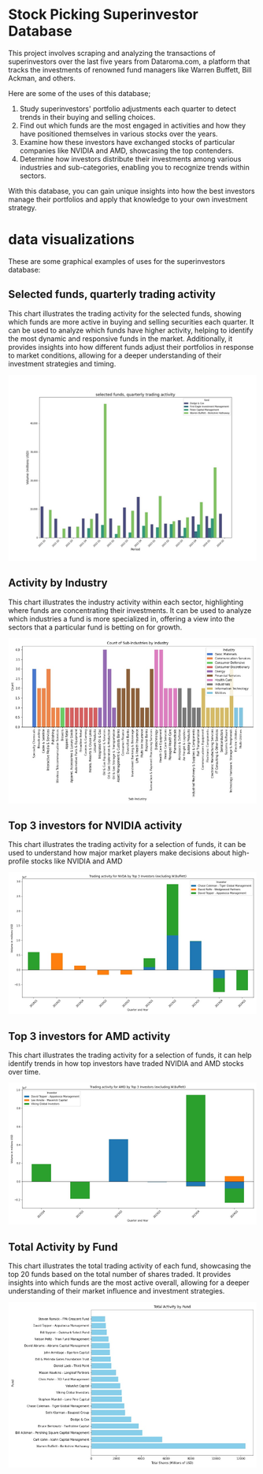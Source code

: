 # Stock Picking Superinvestor Database
This project involves scraping and analyzing the transactions of superinvestors over the last five years from Dataroma.com, a platform that tracks the investments of renowned fund managers like Warren Buffett, Bill Ackman, and others.

Here are some of the uses of this database;
1. Study superinvestors' portfolio adjustments each quarter to detect trends in their buying and selling choices.
2. Find out which funds are the most engaged in activities and how they have positioned themselves in various stocks over the years.
3. Examine how these investors have exchanged stocks of particular companies like NVIDIA and AMD, showcasing the top contenders.
4. Determine how investors distribute their investments among various industries and sub-categories, enabling you to recognize trends within sectors.

With this database, you can gain unique insights into how the best investors manage their portfolios and apply that knowledge to your own investment strategy.

# data visualizations

These are some graphical examples of uses for the superinvestors database:

## Selected funds, quarterly trading activity 

This chart illustrates the trading activity for the selected funds, showing which funds are more active in buying and selling securities each quarter. It can be used to analyze which funds have higher activity, helping to identify the most dynamic and responsive funds in the market. Additionally, it provides insights into how different funds adjust their portfolios in response to market conditions, allowing for a deeper understanding of their investment strategies and timing.

![Quarterly trading activity](Trading_activity_by_fund.jpg)  

## Activity by Industry

This chart illustrates the industry activity within each sector, highlighting where funds are concentrating their investments. It can be used to analyze which industries a fund is more specialized in, offering a view into the sectors that a particular fund is betting on for growth.

![Activity by Industry](Sub-industries_by_industry.jpg)

## Top 3 investors for NVIDIA activity 

This chart illustrates the trading activity for a selection of funds, it can be used to understand how major market players make decisions about high-profile stocks like NVIDIA and AMD

![Trading activity NVIDIA](activity_by_symbol_NVDA.jpg)  

## Top 3 investors for AMD activity 

This chart illustrates the trading activity for a selection of funds, it can help identify trends in how top investors have traded NVIDIA and AMD stocks over time.

![Trading activity AMD](activity_by_symbol_AMD.jpg)  

## Total Activity by Fund

This chart illustrates the total trading activity of each fund, showcasing the top 20 funds based on the total number of shares traded. It provides insights into which funds are the most active overall, allowing for a deeper understanding of their market influence and investment strategies.

![Total Activity by Fund](activity_by_fund.jpg)




